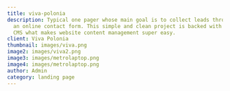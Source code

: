 ```yaml
---
title: viva-polonia
description: Typical one pager whose main goal is to collect leads through out
  an online contact form. This simple and clean project is backed with Wordpress
  CMS what makes website content management super easy.
client: Viva Polonia
thumbnail: images/viva.png
image2: images/viva2.png
image3: images/metrolaptop.png
image4: images/metrolaptop.png
author: Admin
category: landing page
---
```


